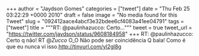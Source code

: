 
+++
author = "Jaydson Gomes"
categories = ["tweet"]
date = "Thu Feb 25 03:22:29 +0000 2010"
draft = false
image = "No media found for this Tweet"
slug = "092412aace4abcf3e32bdee6cf4083a41ee04791"
tags = ["tweet"]
title = """RT: @paulinhazucco: Certo..."""
tweet = true
tweet_url = "https://twitter.com/jaydson/status/9608184958"
+++
RT: @paulinhazucco: Certo q não! RT @_Zucco_ O_O Não pode ser coincidência Q bala! Como é que eu nunca ví isso.http://tinyurl.com/yl2gl8g
